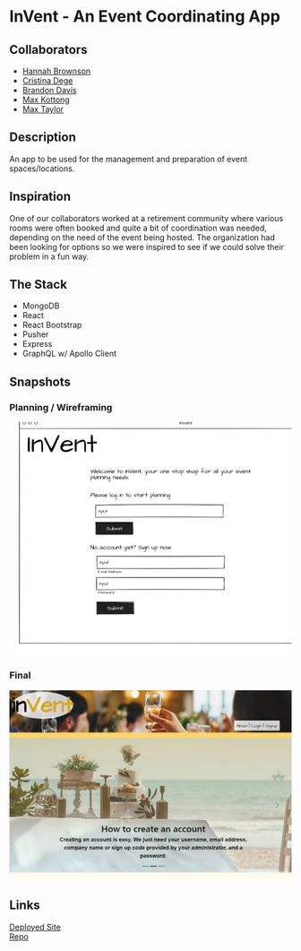 # InVent - An Event Coordinating App

## Collaborators

- [Hannah Brownson](https://github.com/Hannahbird)
- [Cristina Dege](https://github.com/crisdege)
- [Brandon Davis](https://github.com/gatorhatur)
- [Max Kottong](https://github.com/MaxKottong)
- [Max Taylor](https://github.com/maxbransontaylor)

## Description

An app to be used for the management and preparation of event spaces/locations.

## Inspiration

One of our collaborators worked at a retirement community where various rooms were often booked and quite a bit of coordination was needed, depending on the need of the event being hosted. The organization had been looking for options so we were inspired to see if we could solve their problem in a fun way.

## The Stack

- MongoDB
- React
- React Bootstrap
- Pusher
- Express
- GraphQL w/ Apollo Client

## Snapshots

### Planning / Wireframing

![InVent Early Wireframe](/client/src/images/wireframe.JPG)

### Final

![InVent Final Look](/client/src/images/final.JPG)

## Links

[Deployed Site](https://uncbcinvent.herokuapp.com/)<br>
[Repo](https://github.com/Hannahbird/invent)

